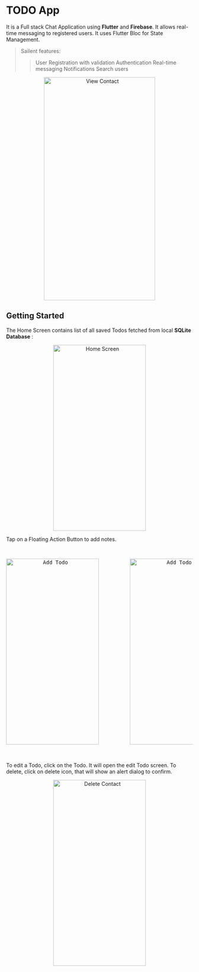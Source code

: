 # TODO App

It is a Full stack Chat Application using **Flutter** and **Firebase**. It allows real-time messaging to registered users. It uses Flutter Bloc for State Management.
>Sailent features:
>> User Registration with validation
>> Authentication
>> Real-time messaging
>> Notifications
>> Search users


<p align="center">
<img src="https://user-images.githubusercontent.com/51371766/230789915-98a80f15-1d9f-4c70-8591-826780db578c.gif" width="300" height="600" alt="View Contact" >
</p>

## Getting Started


The Home Screen contains list of all saved Todos fetched from local **SQLite Database** :

<p align="center">
<img  src="https://user-images.githubusercontent.com/51371766/230789913-03f67370-6e7a-48b4-8a8f-722127ea6bbb.png"  width="250" height="500" alt="Home Screen" >
</p>

Tap on a Floating Action Button to add notes.

<pre>
<p align="center">
<img src="https://user-images.githubusercontent.com/51371766/230789920-fa5e967d-e10c-4384-bb96-5cbb09371857.png" width="250" height="500" alt="Add Todo" >          <img src="https://user-images.githubusercontent.com/51371766/230789921-56c0482a-2223-4f1b-93a8-f952f3fab653.png" width="250" height="500" alt="Add Todo" >
</p>
</pre>

To edit a Todo, click on the Todo. It will open the edit Todo screen.
To delete, click on delete icon, that will show an alert dialog to confirm.

<p align="center">
<img  src="https://user-images.githubusercontent.com/51371766/230789922-09265161-9a48-4778-b7e0-3fde75867403.png"  width="250" height="500" alt="Delete Contact" >
</p>

